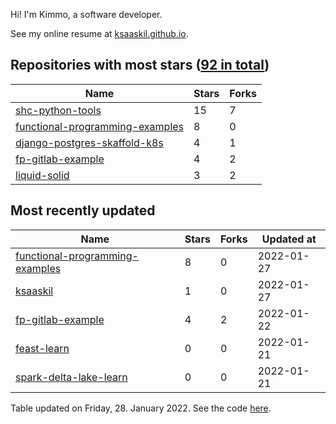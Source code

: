 Hi! I'm Kimmo, a software developer.

See my online resume at [ksaaskil.github.io](https://ksaaskil.github.io).

<!-- repositories starts -->

## Repositories with most stars ([92 in total](https://github.com/ksaaskil?tab=repositories))
| Name        | Stars           | Forks  |
| ------------- |-------------| -----|
|[shc-python-tools](https://github.com/ksaaskil/shc-python-tools)|15|7
|[functional-programming-examples](https://github.com/ksaaskil/functional-programming-examples)|8|0
|[django-postgres-skaffold-k8s](https://github.com/ksaaskil/django-postgres-skaffold-k8s)|4|1
|[fp-gitlab-example](https://github.com/ksaaskil/fp-gitlab-example)|4|2
|[liquid-solid](https://github.com/ksaaskil/liquid-solid)|3|2

<!-- repositories ends -->
<!-- recent_repositories starts -->

## Most recently updated
| Name        | Stars           | Forks  | Updated at
| ------------- |-------------| -----|-----|
|[functional-programming-examples](https://github.com/ksaaskil/functional-programming-examples)|8|0|2022-01-27
|[ksaaskil](https://github.com/ksaaskil/ksaaskil)|1|0|2022-01-27
|[fp-gitlab-example](https://github.com/ksaaskil/fp-gitlab-example)|4|2|2022-01-22
|[feast-learn](https://github.com/ksaaskil/feast-learn)|0|0|2022-01-21
|[spark-delta-lake-learn](https://github.com/ksaaskil/spark-delta-lake-learn)|0|0|2022-01-21

<!-- recent_repositories ends -->
<!-- updated_at starts -->
Table updated on Friday, 28. January 2022. See the code [here](https://github.com/ksaaskil/ksaaskil).
<!-- updated_at ends -->
